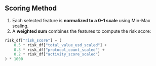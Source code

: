 ## Scoring Method

1. Each selected feature is **normalized to a 0–1 scale** using Min-Max scaling.  
2. A **weighted sum** combines the features to compute the risk score:

```python
risk_df["risk_score"] = (
    0.5 * risk_df["total_value_usd_scaled"] +
    0.3 * risk_df["protocol_count_scaled"] +
    0.2 * risk_df["activity_score_scaled"]
) * 1000



